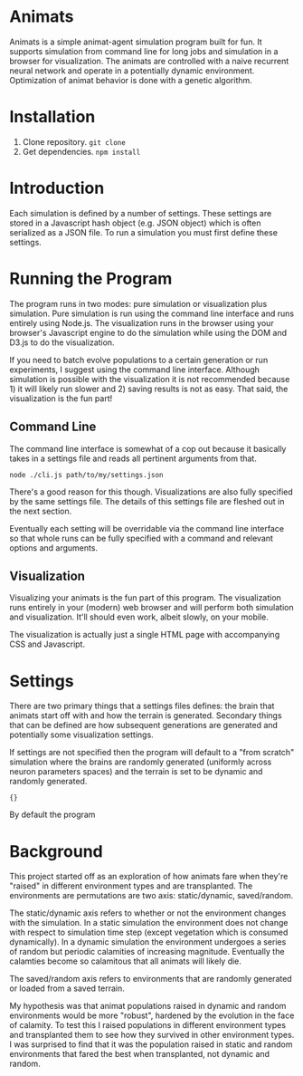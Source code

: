 Animats
=======

Animats is a simple animat-agent simulation program built for fun. It supports simulation from command line for long jobs and simulation in a browser for visualization. The animats are controlled with a naive recurrent neural network and operate in a potentially dynamic environment. Optimization of animat behavior is done with a genetic algorithm.


Installation
============

1. Clone repository. `git clone`
2. Get dependencies. `npm install`

Introduction
============

Each simulation is defined by a number of settings. These settings are stored in a Javascript hash object (e.g. JSON object) which is often serialized as a JSON file. To run a simulation you must first define these settings.

Running the Program
===================

The program runs in two modes: pure simulation or visualization plus simulation. Pure simulation is run using the command line interface and runs entirely using Node.js. The visualization runs in the browser using your browser's Javascript engine to do the simulation while using the DOM and D3.js to do the visualization.

If you need to batch evolve populations to a certain generation or run experiments, I suggest using the command line interface. Although simulation is possible with the visualization it is not recommended because 1) it will likely run slower and 2) saving results is not as easy. That said, the visualization is the fun part!

Command Line
------------

The command line interface is somewhat of a cop out because it basically takes in a settings file and reads all pertinent arguments from that.

`node ./cli.js path/to/my/settings.json`

There's a good reason for this though. Visualizations are also fully specified by the same settings file. The details of this settings file are fleshed out in the next section.

Eventually each setting will be overridable via the command line interface so that whole runs can be fully specified with a command and relevant options and arguments.

Visualization
-------------

Visualizing your animats is the fun part of this program. The visualization runs entirely in your (modern) web browser and will perform both simulation and visualization. It'll should even work, albeit slowly, on your mobile.

The visualization is actually just a single HTML page with accompanying CSS and Javascript. 

Settings
========

There are two primary things that a settings files defines: the brain that animats start off with and how the terrain is generated. Secondary things that can be defined are how subsequent generations are generated and potentially some visualization settings.

If settings are not specified then the program will default to a "from scratch" simulation where the brains are randomly generated (uniformly across neuron parameters spaces) and the terrain is set to be dynamic and randomly generated.

```
{}
```

By default the program 

Background
==========

This project started off as an exploration of how animats fare when they're "raised" in different environment types and are transplanted. The environments are permutations are two axis: static/dynamic, saved/random.

The static/dynamic axis refers to whether or not the environment changes with the simulation. In a static simulation the environment does not change with respect to simulation time step (except vegetation which is consumed dynamically). In a dynamic simulation the environment undergoes a series of random but periodic calamities of increasing magnitude. Eventually the calamties become so calamitous that all animats will likely die.

The saved/random axis refers to environments that are randomly generated or loaded from a saved terrain.

My hypothesis was that animat populations raised in dynamic and random environments would be more "robust", hardened by the evolution in the face of calamity. To test this I raised populations in different environment types and transplanted them to see how they survived in other environment types. I was surprised to find that it was the population raised in static and random environments that fared the best when transplanted, not dynamic and random.
